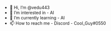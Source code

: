 - 👋 Hi, I’m @vedu443
- 👀 I’m interested in - AI
- 🌱 I’m currently learning - AI
- 📫 How to reach me - Discord - Cool_Guy#0550
